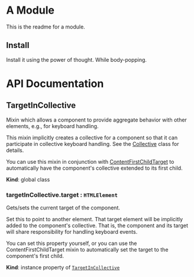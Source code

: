 # A Module
This is the readme for a module.

## Install
Install it using the power of thought. While body-popping.

# API Documentation
<a name="TargetInCollective"></a>
## TargetInCollective
Mixin which allows a component to provide aggregate behavior with other
elements, e.g., for keyboard handling.

This mixin implicitly creates a collective for a component so that it can
participate in collective keyboard handling. See the
[Collective](Collective.md) class for details.

You can use this mixin in conjunction with
[ContentFirstChildTarget](ContentFirstChildTarget.md) to automatically have
the component's collective extended to its first child.

  **Kind**: global class
<a name="TargetInCollective+target"></a>
### targetInCollective.target : <code>HTMLElement</code>
Gets/sets the current target of the component.

Set this to point to another element. That target element will be
implicitly added to the component's collective. That is, the component
and its target will share responsibility for handling keyboard events.

You can set this property yourself, or you can use the
ContentFirstChildTarget mixin to automatically set the target to the
component's first child.

  **Kind**: instance property of <code>[TargetInCollective](#TargetInCollective)</code>
